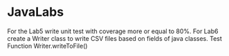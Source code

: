 # JavaLabs
For the Lab5 write unit test with coverage more or equal to 80%.
For Lab6 create a Writer class to write CSV files based on fields of java classes.
Test Function Writer.writeToFile()
